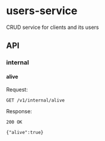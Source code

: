 # users-service
CRUD service for clients and its users

## API

### internal

#### alive
Request:
```
GET /v1/internal/alive
```
Response:
```
200 OK

{"alive":true}
```


